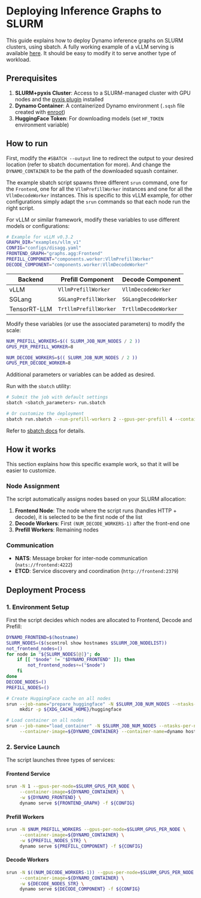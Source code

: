 <!--
SPDX-FileCopyrightText: Copyright (c) 2025 NVIDIA CORPORATION & AFFILIATES. All rights reserved.
SPDX-License-Identifier: Apache-2.0

Licensed under the Apache License, Version 2.0 (the "License");
you may not use this file except in compliance with the License.
You may obtain a copy of the License at

http://www.apache.org/licenses/LICENSE-2.0

Unless required by applicable law or agreed to in writing, software
distributed under the License is distributed on an "AS IS" BASIS,
WITHOUT WARRANTIES OR CONDITIONS OF ANY KIND, either express or implied.
See the License for the specific language governing permissions and
limitations under the License.
-->

# Deploying Inference Graphs to SLURM

This guide explains how to deploy Dynamo inference graphs on SLURM clusters, using sbatch. A fully working example of a vLLM serving is available [here](../../../examples/deployments/slurm/run.sbatch). It should be easy to modify it to serve another type of workload.

## Prerequisites

1. **SLURM+pyxis Cluster**: Access to a SLURM-managed cluster with GPU nodes and the [pyxis plugin](https://github.com/nvidia/pyxis) installed
2. **Dynamo Container**: A containerized Dynamo environment (`.sqsh` file created with [enroot](https://github.com/nvidia/enroot))
3. **HuggingFace Token**: For downloading models (set `HF_TOKEN` environment variable)

## How to run


First, modify the `#SBATCH --output` line to redirect the output to your desired location (refer to sbatch documentation for more). And change the `DYNAMO_CONTAINER` to be the path of the downloaded squash container.

The example sbatch script spawns three different `srun` command, one for the `Frontend`, one for all the `VllmPrefillWorker` instances and one for all the `VllmDecodeWorker` instances. This is specific to this vLLM example, for other configurations simply adapt the `srun` commands so that each node run the right script.

For vLLM or similar framework, modify these variables to use different models or configurations:

```bash
# Example for vLLM v0.3.2
GRAPH_DIR="examples/vllm_v1"
CONFIG="configs/disagg.yaml"
FRONTEND_GRAPH="graphs.agg:Frontend"
PREFILL_COMPONENT="components.worker:VllmPrefillWorker"
DECODE_COMPONENT="components.worker:VllmDecodeWorker"
```


| Backend | Prefill Component | Decode Component |
|---------|------------------|------------------|
| vLLM | `VllmPrefillWorker` | `VllmDecodeWorker` |
| SGLang | `SGLangPrefillWorker` | `SGLangDecodeWorker` |
| TensorRT-LLM | `TrtllmPrefillWorker` | `TrtllmDecodeWorker` |


Modify these variables (or use the associated parameters) to modify the scale:
```bash
NUM_PREFILL_WORKERS=$(( SLURM_JOB_NUM_NODES / 2 ))
GPUS_PER_PREFILL_WORKER=8

NUM_DECODE_WORKERS=$(( SLURM_JOB_NUM_NODES / 2 ))
GPUS_PER_DECODE_WORKER=8
```

Additional parameters or variables can be added as desired.


Run with the `sbatch` utility:
```bash
# Submit the job with default settings
sbatch <sbatch_parameters> run.sbatch

# Or customize the deployment
sbatch run.sbatch --num-prefill-workers 2 --gpus-per-prefill 4 --container /path/to/dynamo.sqsh
```

Refer to [sbatch docs](https://slurm.schedmd.com/sbatch.html) for details.

## How it works

This section explains how this specific example work, so that it will be easier to customize.

### Node Assignment

The script automatically assigns nodes based on your SLURM allocation:

1. **Frontend Node**: The node where the script runs (handles HTTP + decode), it is selected to be the first node of the list
2. **Decode Workers**: First `(NUM_DECODE_WORKERS-1)` after the front-end one
3. **Prefill Workers**: Remaining nodes

### Communication

- **NATS**: Message broker for inter-node communication (`nats://frontend:4222`)
- **ETCD**: Service discovery and coordination (`http://frontend:2379`)

## Deployment Process

### 1. Environment Setup

First the script decides which nodes are allocated to Frontend, Decode and Prefill:
```bash
DYNAMO_FRONTEND=$(hostname)
SLURM_NODES=($(scontrol show hostnames $SLURM_JOB_NODELIST))
not_frontend_nodes=() 
for node in "${SLURM_NODES[@]}"; do
    if [[ "$node" != "$DYNAMO_FRONTEND" ]]; then
        not_frontend_nodes+=("$node")
    fi
done
DECODE_NODES=()
PREFILL_NODES=()
```

```bash
# Create HuggingFace cache on all nodes
srun --job-name="prepare_huggingface" -N $SLURM_JOB_NUM_NODES --ntasks-per-node=1 \
     mkdir -p ${XDG_CACHE_HOME}/huggingface

# Load container on all nodes
srun --job-name="load_container" -N $SLURM_JOB_NUM_NODES --ntasks-per-node=1 \
     --container-image=${DYNAMO_CONTAINER} --container-name=dynamo hostname
```

### 2. Service Launch

The script launches three types of services:

#### Frontend Service
```bash
srun -N 1 --gpus-per-node=$SLURM_GPUS_PER_NODE \
     --container-image=${DYNAMO_CONTAINER} \
     -w ${DYNAMO_FRONTEND} \
     dynamo serve ${FRONTEND_GRAPH} -f ${CONFIG}
```

#### Prefill Workers
```bash
srun -N $NUM_PREFILL_WORKERS --gpus-per-node=$SLURM_GPUS_PER_NODE \
     --container-image=${DYNAMO_CONTAINER} \
     -w ${PREFILL_NODES_STR} \
     dynamo serve ${PREFILL_COMPONENT} -f ${CONFIG}
```

#### Decode Workers
```bash
srun -N $((NUM_DECODE_WORKERS-1)) --gpus-per-node=$SLURM_GPUS_PER_NODE \
     --container-image=${DYNAMO_CONTAINER} \
     -w ${DECODE_NODES_STR} \
     dynamo serve ${DECODE_COMPONENT} -f ${CONFIG}
```
